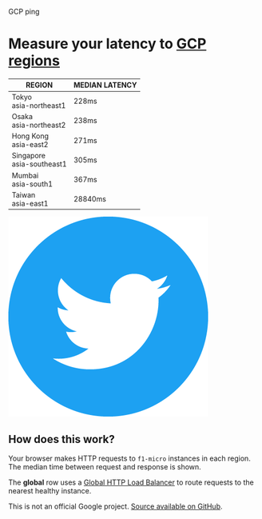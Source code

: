 GCP ping

# Measure your latency to [GCP regions](https://cloud.google.com/compute/docs/regions-zones/regions-zones)

| REGION | MEDIAN LATENCY |
| --- | --- |
| Tokyo<br>asia-northeast1 | 228ms |
| Osaka<br>asia-northeast2 | 238ms |
| Hong Kong<br>asia-east2 | 271ms |
| Singapore<br>asia-southeast1 | 305ms |
| Mumbai<br>asia-south1 | 367ms |
| Taiwan<br>asia-east1 | 28840ms |

[![](../_resources/9e18b2ef3784685fc2135b36a57abd10.png)](https://twitter.com/share?text=My%20lowest-latency%20%23GCP%20regions%20via%20gcping.com%3A%0Aasia-northeast1%20(228ms)%0Aasia-northeast2%20(238ms)%0Aasia-east2%20(271ms))

## How does this work?

Your browser makes HTTP requests to `f1-micro` instances in each region. The median time between request and response is shown.

The **global** row uses a [Global HTTP Load Balancer](https://cloud.google.com/load-balancing/) to route requests to the nearest healthy instance.

This is not an official Google project. [Source available on GitHub](https://github.com/imjasonh/gcping).